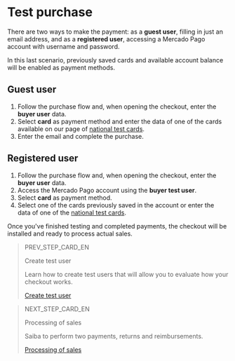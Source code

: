 # Test purchase
 
There are two ways to make the payment: as a **guest user**, filling in just an email address, and as a **registered user**, accessing a Mercado Pago account with username and password.
 
In this last scenario, previously saved cards and available account balance will be enabled as payment methods.
 
## Guest user
 
1. Follow the purchase flow and, when opening the checkout, enter the **buyer user** data.
2. Select **card** as payment method and enter the data of one of the cards available on our page of [national test cards](/developers/en/guides/additional-content/testing/test-cards).
3. Enter the email and complete the purchase.
 
## Registered user
 
1. Follow the purchase flow and, when opening the checkout, enter the **buyer user** data.
2. Access the Mercado Pago account using the **buyer test user**.
3. Select **card** as payment method.
4. Select one of the cards previously saved in the account or enter the data of one of the [national test cards](/developers/en/guides/additional-content/testing/test-cards).
 
Once you've finished testing and completed payments, the checkout will be installed and ready to process actual sales.

> PREV_STEP_CARD_EN
>
> Create test user
>
> Learn how to create test users that will allow you to evaluate how your checkout works. 
>
> [Create test user](/developers/es/docs/checkout-pro/integration-test/create-test-user)

> NEXT_STEP_CARD_EN
>
> Processing of sales
>
> Saiba to perform two payments, returns and reimbursements.
>
> [Processing of sales](/developers/en/docs/checkout-pro/sales-processing/get-payments)